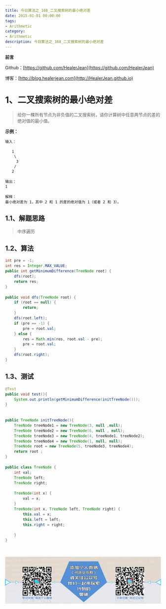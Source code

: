 ```yaml
---
title: 今日算法之_168_二叉搜索树的最小绝对差
date: 2015-01-01 00:00:00
tags: 
- Arithmetic
category: 
- Arithmetic
description: 今日算法之_168_二叉搜索树的最小绝对差
---
```


**前言**     

 Github：[https://github.com/HealerJean](https://github.com/HealerJean)         

 博客：[http://blog.healerjean.com](http://HealerJean.github.io)          



# 1、二叉搜索树的最小绝对差
> 给你一棵所有节点为非负值的二叉搜索树，请你计算树中任意两节点的差的绝对值的最小值。

**示例：**

```
输入：

   1
    \
     3
    /
   2

输出：
1

解释：
最小绝对差为 1，其中 2 和 1 的差的绝对值为 1（或者 2 和 3）。
```



## 1.1、解题思路 

>  中序遍历



## 1.2、算法

```java
int pre = -1;
int res = Integer.MAX_VALUE;
public int getMinimumDifference(TreeNode root) {
    dfs(root);
    return res;
}

public void dfs(TreeNode root) {
    if (root == null) {
        return;
    }
    dfs(root.left);
    if (pre == -1) {
        pre = root.val;
    } else {
        res = Math.min(res, root.val - pre);
        pre = root.val;
    }
    dfs(root.right);
}

```




## 1.3、测试 

```java
@Test
public void test(){
    System.out.println(getMinimumDifference(initTreeNode()));
}


public TreeNode initTreeNode(){
    TreeNode treeNode1 = new TreeNode(3, null ,null);
    TreeNode treeNode2 = new TreeNode(6, null , null);
    TreeNode treeNode3 = new TreeNode(4, treeNode1, treeNode2);
    TreeNode treeNode4 = new TreeNode(1, null, null);
    TreeNode root = new TreeNode(5, treeNode3, treeNode4);
    return root ;
}

public class TreeNode {
    int val;
    TreeNode left;
    TreeNode right;

    TreeNode(int x) {
        val = x;
    }
    TreeNode(int x, TreeNode left, TreeNode right) {
        this.val = x;
        this.left = left;
        this.right = right;

    }
}
```



​          

![ContactAuthor](https://raw.githubusercontent.com/HealerJean/HealerJean.github.io/master/assets/img/artical_bottom.jpg)



<link rel="stylesheet" href="https://unpkg.com/gitalk/dist/gitalk.css">

<script src="https://unpkg.com/gitalk@latest/dist/gitalk.min.js"></script> 
<div id="gitalk-container"></div>    
 <script type="text/javascript">
    var gitalk = new Gitalk({
		clientID: `1d164cd85549874d0e3a`,
		clientSecret: `527c3d223d1e6608953e835b547061037d140355`,
		repo: `HealerJean.github.io`,
		owner: 'HealerJean',
		admin: ['HealerJean'],
		id: 'WX3phy0o1YtSi8Ib',
    });
    gitalk.render('gitalk-container');
</script> 


